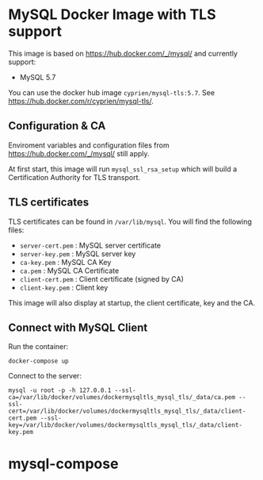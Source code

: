 # MySQL Docker Image with TLS support

This image is based on https://hub.docker.com/_/mysql/ and currently support:

 - MySQL 5.7

You can use the docker hub image `cyprien/mysql-tls:5.7`. See https://hub.docker.com/r/cyprien/mysql-tls/.

## Configuration & CA

Enviroment variables and configuration files from https://hub.docker.com/_/mysql/ still apply.

At first start, this image will run `mysql_ssl_rsa_setup` which will build a Certification Authority for TLS transport.

## TLS certificates

TLS certificates can be found in `/var/lib/mysql`. You will find the following files:

 - `server-cert.pem` : MySQL server certificate
 - `server-key.pem` : MySQL server key
 - `ca-key.pem` : MySQL CA Key
 - `ca.pem` : MySQL CA Certificate
 - `client-cert.pem` : Client certificate (signed by CA)
 - `client-key.pem` : Client key

This image will also display at startup, the client certificate, key and the CA.

## Connect with MySQL Client

Run the container:
```
docker-compose up
```

Connect to the server:
```
mysql -u root -p -h 127.0.0.1 --ssl-ca=/var/lib/docker/volumes/dockermysqltls_mysql_tls/_data/ca.pem --ssl-cert=/var/lib/docker/volumes/dockermysqltls_mysql_tls/_data/client-cert.pem --ssl-key=/var/lib/docker/volumes/dockermysqltls_mysql_tls/_data/client-key.pem
```
# mysql-compose
